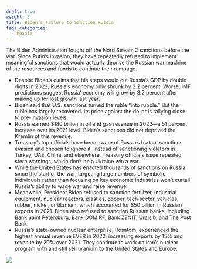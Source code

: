 ```yaml
---
draft: true
weight: 3
title: Biden’s Failure to Sanction Russia
faqs_categories:
  - Russia
---
```

The Biden Administration fought off the Nord Stream 2 sanctions before the war. Since Putin’s invasion, they have repeatedly refused to implement meaningful sanctions that would actually deprive the Russian war machine of the resources and funds to continue their rampage.

* Despite Biden’s claims that his steps would cut Russia’s GDP by double digits in 2022, Russia’s economy only shrunk by 2.2 percent. Worse, IMF predictions suggest Russia’ economy will grow by 3.2 percent after making up for lost growth last year.
* Biden said that U.S. sanctions turned the ruble “into rubble.” But the ruble has largely recovered. Its price against the dollar is rallying close to pre-invasion levels.
* Russia earned $180 billion in oil and gas revenue in 2022—a 51 percent increase over its 2021 level. Biden’s sanctions did not deprived the Kremlin of this revenue.
* Treasury’s top officials have been aware of Russia’s blatant sanctions evasion and chosen to ignore it. Instead of sanctioning violators in Turkey, UAE, China, and elsewhere, Treasury officials issue repeated stern warnings, which don’t help Ukraine win a war.
* While the United States has enacted thousands of sanctions on Russia since the start of the war, targeting large numbers of symbolic individuals rather than focusing on key economic industries won’t curtail Russia’s ability to wage war and raise revenue.
* Meanwhile, President Biden refused to sanction fertilizer, industrial equipment, nuclear reactors, plastics, copper, tech sector, vehicles, rubber, nickel, or titanium, which accounted for $50 billion in Russian exports in 2021. Biden also refused to sanction Russian banks, including Bank Saint Petersburg, Bank DOM RF, Bank ZENIT, Uralsib, and The Post Bank.
* Russia’s state-owned nuclear enterprise, Rosatom, experienced the highest annual revenue EVER in 2022, increasing exports by 15% and revenue by 20% over 2021. They continue to work on Iran’s nuclear program with and still sell uranium to the United States and Europe.

![](/img/focus/screenshot-2024-06-21-at-8.33.01 pm.png)